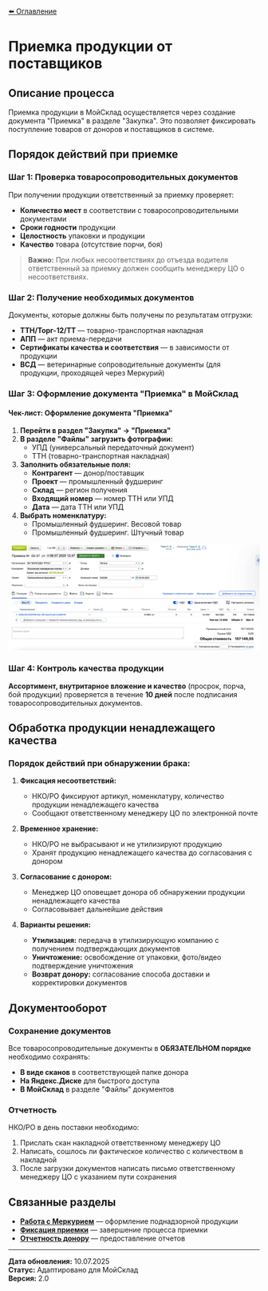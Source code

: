[⬅️ Оглавление](../README.md)

# Приемка продукции от поставщиков

## Описание процесса

Приемка продукции в МойСклад осуществляется через создание документа "Приемка" в разделе "Закупка". Это позволяет фиксировать поступление товаров от доноров и поставщиков в системе.

## Порядок действий при приемке

### Шаг 1: Проверка товаросопроводительных документов

При получении продукции ответственный за приемку проверяет:

- **Количество мест** в соответствии с товаросопроводительными документами
- **Сроки годности** продукции
- **Целостность** упаковки и продукции
- **Качество** товара (отсутствие порчи, боя)

> **Важно:** При любых несоответствиях до отъезда водителя ответственный за приемку должен сообщить менеджеру ЦО о несоответствиях.

### Шаг 2: Получение необходимых документов

Документы, которые должны быть получены по результатам отгрузки:

- **ТТН/Торг-12/ТТ** — товарно-транспортная накладная
- **АПП** — акт приема-передачи
- **Сертификаты качества и соответствия** — в зависимости от продукции
- **ВСД** — ветеринарные сопроводительные документы (для продукции, проходящей через Меркурий)

### Шаг 3: Оформление документа "Приемка" в МойСклад

#### Чек-лист: Оформление документа "Приемка"

1. **Перейти в раздел "Закупка" → "Приемка"**
2. **В разделе "Файлы" загрузить фотографии:**
   - УПД (универсальный передаточный документ)
   - ТТН (товарно-транспортная накладная)
3. **Заполнить обязательные поля:**
   - **Контрагент** — донор/поставщик
   - **Проект** — промышленный фудшеринг
   - **Склад** — регион получения
   - **Входящий номер** — номер ТТН или УПД
   - **Дата** — дата ТТН или УПД
4. **Выбрать номенклатуру:**
   - Промышленный фудшеринг. Весовой товар
   - Промышленный фудшеринг. Штучный товар

![Оформление документа приемки](../screenshots/document_receipt.png)

### Шаг 4: Контроль качества продукции

**Ассортимент, внутритарное вложение и качество** (просрок, порча, бой продукции) проверяется в течение **10 дней** после подписания товаросопроводительных документов.

## Обработка продукции ненадлежащего качества

### Порядок действий при обнаружении брака:

1. **Фиксация несоответствий:**
   - НКО/РО фиксируют артикул, номенклатуру, количество продукции ненадлежащего качества
   - Сообщают ответственному менеджеру ЦО по электронной почте

2. **Временное хранение:**
   - НКО/РО не выбрасывают и не утилизируют продукцию
   - Хранят продукцию ненадлежащего качества до согласования с донором

3. **Согласование с донором:**
   - Менеджер ЦО оповещает донора об обнаружении продукции ненадлежащего качества
   - Согласовывает дальнейшие действия

4. **Варианты решения:**
   - **Утилизация:** передача в утилизирующую компанию с получением подтверждающих документов
   - **Уничтожение:** освобождение от упаковки, фото/видео подтверждение уничтожения
   - **Возврат донору:** согласование способа доставки и корректировки документов

## Документооборот

### Сохранение документов

Все товаросопроводительные документы в **ОБЯЗАТЕЛЬНОМ порядке** необходимо сохранять:

- **В виде сканов** в соответствующей папке донора
- **На Яндекс.Диске** для быстрого доступа
- **В МойСклад** в разделе "Файлы" документов

### Отчетность

НКО/РО в день поставки необходимо:

1. Прислать скан накладной ответственному менеджеру ЦО
2. Написать, сошлось ли фактическое количество с количеством в накладной
3. После загрузки документов написать письмо ответственному менеджеру ЦО с указанием пути сохранения

## Связанные разделы

- **[Работа с Меркурием](02_mercury.md)** — оформление поднадзорной продукции
- **[Фиксация приемки](03_product_receipt_fixation.md)** — завершение процесса приемки
- **[Отчетность донору](04_documentation_reporting_donor.md)** — предоставление отчетов

---

**Дата обновления:** 10.07.2025  
**Статус:** Адаптировано для МойСклад  
**Версия:** 2.0

